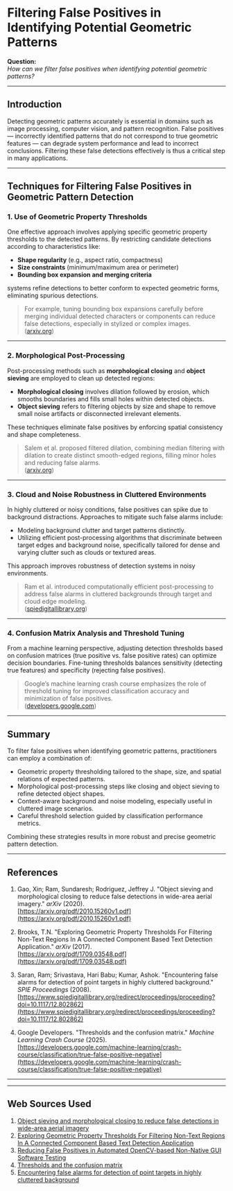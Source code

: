 # Filtering False Positives in Identifying Potential Geometric Patterns

**Question:**  
*How can we filter false positives when identifying potential geometric patterns?*

---

## Introduction

Detecting geometric patterns accurately is essential in domains such as image processing, computer vision, and pattern recognition. False positives — incorrectly identified patterns that do not correspond to true geometric features — can degrade system performance and lead to incorrect conclusions. Filtering these false detections effectively is thus a critical step in many applications.

---

## Techniques for Filtering False Positives in Geometric Pattern Detection

### 1. Use of Geometric Property Thresholds

One effective approach involves applying specific geometric property thresholds to the detected patterns. By restricting candidate detections according to characteristics like:

- **Shape regularity** (e.g., aspect ratio, compactness)
- **Size constraints** (minimum/maximum area or perimeter)
- **Bounding box expansion and merging criteria**

systems refine detections to better conform to expected geometric forms, eliminating spurious detections.

> For example, tuning bounding box expansions carefully before merging individual detected characters or components can reduce false detections, especially in stylized or complex images.  
> ([arxiv.org](https://arxiv.org/pdf/1709.03548.pdf))

---

### 2. Morphological Post-Processing

Post-processing methods such as **morphological closing** and **object sieving** are employed to clean up detected regions:

- **Morphological closing** involves dilation followed by erosion, which smooths boundaries and fills small holes within detected objects.
- **Object sieving** refers to filtering objects by size and shape to remove small noise artifacts or disconnected irrelevant elements.

These techniques eliminate false positives by enforcing spatial consistency and shape completeness.

> Salem et al. proposed filtered dilation, combining median filtering with dilation to create distinct smooth-edged regions, filling minor holes and reducing false alarms.  
> ([arxiv.org](https://arxiv.org/pdf/2010.15260v1.pdf))

---

### 3. Cloud and Noise Robustness in Cluttered Environments

In highly cluttered or noisy conditions, false positives can spike due to background distractions. Approaches to mitigate such false alarms include:

- Modeling background clutter and target patterns distinctly.
- Utilizing efficient post-processing algorithms that discriminate between target edges and background noise, specifically tailored for dense and varying clutter such as clouds or textured areas.

This approach improves robustness of detection systems in noisy environments.

> Ram et al. introduced computationally efficient post-processing to address false alarms in cluttered backgrounds through target and cloud edge modeling.  
> ([spiedigitallibrary.org](https://www.spiedigitallibrary.org/redirect/proceedings/proceeding?doi=10.1117/12.802862))

---

### 4. Confusion Matrix Analysis and Threshold Tuning

From a machine learning perspective, adjusting detection thresholds based on confusion matrices (true positive vs. false positive rates) can optimize decision boundaries. Fine-tuning thresholds balances sensitivity (detecting true features) and specificity (rejecting false positives).

> Google’s machine learning crash course emphasizes the role of threshold tuning for improved classification accuracy and minimization of false positives.  
> ([developers.google.com](https://developers.google.com/machine-learning/crash-course/classification/true-false-positive-negative))

---

## Summary

To filter false positives when identifying geometric patterns, practitioners can employ a combination of:

- Geometric property thresholding tailored to the shape, size, and spatial relations of expected patterns.
- Morphological post-processing steps like closing and object sieving to refine detected object shapes.
- Context-aware background and noise modeling, especially useful in cluttered image scenarios.
- Careful threshold selection guided by classification performance metrics.

Combining these strategies results in more robust and precise geometric pattern detection.

---

## References

1. Gao, Xin; Ram, Sundaresh; Rodriguez, Jeffrey J. "Object sieving and morphological closing to reduce false detections in wide-area aerial imagery." *arXiv* (2020).  
   [https://arxiv.org/pdf/2010.15260v1.pdf](https://arxiv.org/pdf/2010.15260v1.pdf)

2. Brooks, T.N. "Exploring Geometric Property Thresholds For Filtering Non-Text Regions In A Connected Component Based Text Detection Application." *arXiv* (2017).  
   [https://arxiv.org/pdf/1709.03548.pdf](https://arxiv.org/pdf/1709.03548.pdf)

3. Saran, Ram; Srivastava, Hari Babu; Kumar, Ashok. "Encountering false alarms for detection of point targets in highly cluttered background." *SPIE Proceedings* (2008).  
   [https://www.spiedigitallibrary.org/redirect/proceedings/proceeding?doi=10.1117/12.802862](https://www.spiedigitallibrary.org/redirect/proceedings/proceeding?doi=10.1117/12.802862)

4. Google Developers. "Thresholds and the confusion matrix." *Machine Learning Crash Course* (2025).  
   [https://developers.google.com/machine-learning/crash-course/classification/true-false-positive-negative](https://developers.google.com/machine-learning/crash-course/classification/true-false-positive-negative)

---

---
## Web Sources Used

1. [Object sieving and morphological closing to reduce false detections in wide-area aerial imagery](https://arxiv.org/pdf/2010.15260v1.pdf)
2. [Exploring Geometric Property Thresholds For Filtering Non-Text Regions In A Connected Component Based Text Detection Application](https://arxiv.org/pdf/1709.03548.pdf)
3. [Reducing False Positives in Automated OpenCV-based Non-Native GUI Software Testing](https://dl.acm.org/doi/10.1145/3274856.3274865)
4. [Thresholds and the confusion matrix](https://developers.google.com/machine-learning/crash-course/classification/true-false-positive-negative)
5. [Encountering false alarms for detection of point targets in highly cluttered background](https://www.spiedigitallibrary.org/redirect/proceedings/proceeding?doi=10.1117/12.802862)
